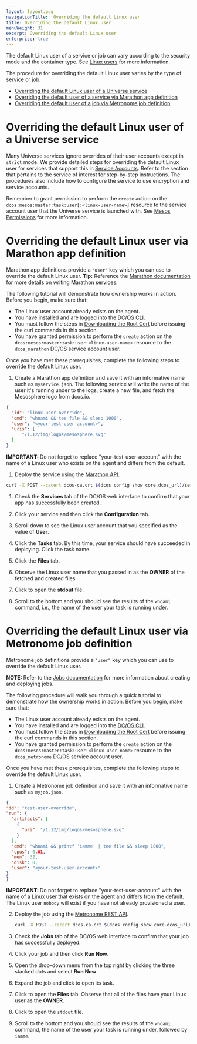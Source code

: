 ```yaml
---
layout: layout.pug
navigationTitle:  Overriding the default Linux user
title: Overriding the default Linux user
menuWeight: 31
excerpt: Overriding the default Linux user 
enterprise: true
---
```

<!-- The source repository for this topic is https://github.com/dcos/dcos-docs-site -->

The default Linux user of a service or job can vary according to the security mode and the container type. See [Linux users](/1.12/security/ent/#linux-users) for more information.

The procedure for overriding the default Linux user varies by the type of service or job.

- [Overriding the default Linux user of a Universe service](#universe)
- [Overriding the default user of a service via Marathon app definition](#marathon-app-def)
- [Overriding the default user of a job via Metronome job definition](#metronome-job-def)

# <a name="universe"></a>Overriding the default Linux user of a Universe service

Many Universe services ignore overrides of their user accounts except in `strict` mode. We provide detailed steps for overriding the default Linux user for services that support this in [Service Accounts](/1.12/security/ent/service-auth/). Refer to the section that pertains to the service of interest for step-by-step instructions. The procedures also include how to configure the service to use encryption and service accounts.

Remember to grant permission to perform the `create` action on the `dcos:mesos:master:task:user[:<linux-user-name>]` resource to the service account user that the Universe service is launched with. See [Mesos Permissions](https://docs.mesosphere.com/1.12/security/ent/perms-reference/#mesos-permissions) for more information.

# <a name="marathon-app-def"></a>Overriding the default Linux user via Marathon app definition

Marathon app definitions provide a `"user"` key which you can use to override the default Linux user. **Tip:** Reference the [Marathon documentation](/1.12/deploying-services/creating-services/) for more details on writing Marathon services.

The following tutorial will demonstrate how ownership works in action. Before you begin, make sure that:

- The Linux user account already exists on the agent.
- You have installed and are logged into the [DC/OS CLI](/1.12/cli/).
- You must follow the steps in [Downloading the Root Cert](/1.12/security/ent/tls-ssl/get-cert/) before issuing the curl commands in this section. 
- You have granted permission to perform the `create` action on the `dcos:mesos:master:task:user:<linux-user-name>` resource to the `dcos_marathon` DC/OS service account user.

Once you have met these prerequisites, complete the following steps to override the default Linux user.

1. Create a Marathon app definition and save it with an informative name such as `myservice.json`. The following service will write the name of the user it's running under to the logs, create a new file, and fetch the Mesosphere logo from dcos.io.

  ```json
  {
    "id": "linux-user-override",
    "cmd": "whoami && tee file && sleep 1000",
    "user": "<your-test-user-account>",
    "uris": [
        "/1.12/img/logos/mesosphere.svg"
    ]
  }
  ```
<p class="message--important"><strong>IMPORTANT: </strong> Do not forget to replace "your-test-user-account" with the name of a Linux user who exists on the agent and differs from the default.</p>

1. Deploy the service using the [Marathon API](/1.12/deploying-services/marathon-api/).

  ```bash
curl -X POST --cacert dcos-ca.crt $(dcos config show core.dcos_url)/service/marathon/v2/apps -d @myservice.json -H "Content-type: application/json" -H "Authorization: token=$(dcos config show core.dcos_acs_token)"
  ```


1. Check the **Services** tab of the DC/OS web interface to confirm that your app has successfully been created.

1. Click your service and then click the **Configuration** tab.

1. Scroll down to see the Linux user account that you specified as the value of **User**.

1. Click the **Tasks** tab. By this time, your service should have succeeded in deploying. Click the task name.

1. Click the **Files** tab.

1. Observe the Linux user name that you passed in as the **OWNER** of the fetched and created files.

1. Click to open the **stdout** file.

1. Scroll to the bottom and you should see the results of the `whoami` command, i.e., the name of the user your task is running under.

# <a name="metronome-job-def"></a>Overriding the default Linux user via Metronome job definition

Metronome job definitions provide a `"user"` key which you can use to override the default Linux user.

<p class="message--note"><strong>NOTE: </strong>Refer to the <a href="/1.12/deploying-jobs/quickstart/">Jobs documentation</a> for more information about creating and deploying jobs.</p>

The following procedure will walk you through a quick tutorial to demonstrate how the ownership works in action. Before you begin, make sure that:

- The Linux user account already exists on the agent.
- You have installed and are logged into the [DC/OS CLI](/1.12/cli/).
- You must follow the steps in [Downloading the Root Cert](/1.12/security/ent/tls-ssl/get-cert/) before issuing the curl commands in this section.
- You have granted permission to perform the `create` action on the `dcos:mesos:master:task:user:<linux-user-name>` resource to the `dcos_metronome` DC/OS service account user.

Once you have met these prerequisites, complete the following steps to override the default Linux user.


1. Create a Metronome job definition and save it with an informative name such as `myjob.json`.

  ```json
{
  "id": "test-user-override",
  "run": {
    "artifacts": [
      {
        "uri": "/1.12/img/logos/mesosphere.svg"
      }
    ],
    "cmd": "whoami && printf 'iamme' | tee file && sleep 1000",
    "cpus": 0.01,
    "mem": 32,
    "disk": 0,
    "user": "<your-test-user-account>"
  }
}
  ```
  <p class="message--important"><strong>IMPORTANT: </strong>Do not forget to replace "your-test-user-account" with the name of a Linux user that exists on the agent and differs from the default. The Linux user <code>nobody</code> will exist if you have not already provisioned a user.</p>

2. Deploy the job using the [Metronome REST API](https://dcos.github.io/metronome/docs/generated/api.html).

   ```bash
   curl -X POST --cacert dcos-ca.crt $(dcos config show core.dcos_url)/service/metronome/v1/jobs -d @myjob.json -H "Content-type: application/json" -H "Authorization: token=$(dcos config show core.dcos_acs_token)"
   ```

1. Check the **Jobs** tab of the DC/OS web interface to confirm that your job has successfully deployed.

1. Click your job and then click **Run Now**.

1. Open the drop-down menu from the top right by clicking the three stacked dots and select **Run Now**.

1. Expand the job and click to open its task.

1. Click to open the **Files** tab. Observe that all of the files have your Linux user as the **OWNER**.

1. Click to open the `stdout` file.

1. Scroll to the bottom and you should see the results of the `whoami` command, the name of the user your task is running under, followed by `iamme`.
